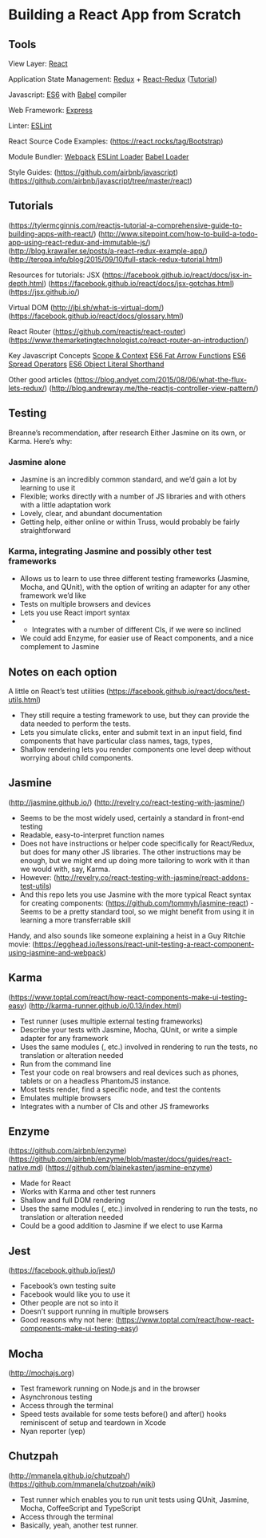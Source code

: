 # Building a React App from Scratch

## Tools

View Layer: [React](https://facebook.github.io/react/)

Application State Management: [Redux](http://redux.js.org/) + [React-Redux](https://github.com/reactjs/react-redux) ([Tutorial](https://egghead.io/lessons/javascript-redux-the-single-immutable-state-tree))

Javascript: [ES6](https://leanpub.com/understandinges6/read) with [Babel](http://babeljs.io/) compiler

Web Framework: [Express](http://expressjs.com/)

Linter: [ESLint](https://github.com/eslint/eslint)

React Source Code Examples:
(https://react.rocks/tag/Bootstrap)

Module Bundler: [Webpack](https://webpack.github.io/)
[ESLint Loader](https://github.com/MoOx/eslint-loader)
[Babel Loader](https://github.com/babel/babel-loader)

Style Guides:
(https://github.com/airbnb/javascript)
(https://github.com/airbnb/javascript/tree/master/react)


## Tutorials

(https://tylermcginnis.com/reactjs-tutorial-a-comprehensive-guide-to-building-apps-with-react/)
(http://www.sitepoint.com/how-to-build-a-todo-app-using-react-redux-and-immutable-js/)
(http://blog.krawaller.se/posts/a-react-redux-example-app/)
(http://teropa.info/blog/2015/09/10/full-stack-redux-tutorial.html)

Resources for tutorials:
JSX
(https://facebook.github.io/react/docs/jsx-in-depth.html)
(https://facebook.github.io/react/docs/jsx-gotchas.html) 
(https://jsx.github.io/)

Virtual DOM
(http://jbi.sh/what-is-virtual-dom/) 
(https://facebook.github.io/react/docs/glossary.html)

React Router
(https://github.com/reactjs/react-router)
(https://www.themarketingtechnologist.co/react-router-an-introduction/)

Key Javascript Concepts
[Scope & Context](http://ryanmorr.com/understanding-scope-and-context-in-javascript/)
[ES6 Fat Arrow Functions](https://strongloop.com/strongblog/an-introduction-to-javascript-es6-arrow-functions/)
[ES6 Spread Operators](http://www.datchley.name/es6-rest-spread-defaults-and-destructuring/)
[ES6 Object Literal Shorthand](http://www.benmvp.com/learning-es6-enhanced-object-literals/)

Other good articles
(https://blog.andyet.com/2015/08/06/what-the-flux-lets-redux/)
(http://blog.andrewray.me/the-reactjs-controller-view-pattern/)




## Testing

Breanne’s recommendation, after research
Either Jasmine on its own, or Karma. Here’s why: 

### Jasmine alone
- Jasmine is an incredibly common standard, and we’d gain a lot by learning to use it
- Flexible; works directly with a number of JS libraries and with others with a little adaptation work
- Lovely, clear, and abundant documentation
- Getting help, either online or within Truss, would probably be fairly straightforward

### Karma, integrating Jasmine and possibly other test frameworks
- Allows us to learn to use three different testing frameworks (Jasmine, Mocha, and QUnit), with the option of writing an adapter for any other framework we’d like
- Tests on multiple browsers and devices
- Lets you use React import syntax
- - Integrates with a number of different CIs, if we were so inclined
- We could add Enzyme, for easier use of React components, and a nice complement to Jasmine

## Notes on each option
A little on React’s test utilities
(https://facebook.github.io/react/docs/test-utils.html)
- They still require a testing framework to use, but they can provide the data needed to perform the tests.
- Lets you simulate clicks, enter and submit text in an input field, find components that have particular class names, tags,  types, 
- Shallow rendering lets you render components one level deep without worrying about child components. 

## Jasmine
(http://jasmine.github.io/)
(http://revelry.co/react-testing-with-jasmine/) 
- Seems to be the most widely used, certainly a standard in front-end testing
- Readable, easy-to-interpret function names
- Does not have instructions or helper code specifically for React/Redux, but does for many other JS libraries. The other instructions may be enough, but we might end up doing more tailoring to work with it than we would with, say, Karma. 
- However: (http://revelry.co/react-testing-with-jasmine/react-addons-test-utils)
- And this repo lets you use Jasmine with the more typical React syntax for creating components: (https://github.com/tommyh/jasmine-react) 
-Seems to be a pretty standard tool, so we might benefit from using it in learning a more transferrable skill

Handy, and also sounds like someone explaining a heist in a Guy Ritchie movie: (https://egghead.io/lessons/react-unit-testing-a-react-component-using-jasmine-and-webpack)

## Karma
(https://www.toptal.com/react/how-react-components-make-ui-testing-easy)
(http://karma-runner.github.io/0.13/index.html) 
- Test runner (uses multiple external testing frameworks)
- Describe your tests with Jasmine, Mocha, QUnit, or write a simple adapter for any framework
- Uses the same modules (<TodoList />, etc.) involved in rendering to run the tests, no translation or alteration needed
- Run from the command line
- Test your code on real browsers and real devices such as phones, tablets or on a headless PhantomJS instance.
- Most tests render, find a specific node, and test the contents
- Emulates multiple browsers
- Integrates with a number of CIs and other JS frameworks

## Enzyme
(https://github.com/airbnb/enzyme)
(https://github.com/airbnb/enzyme/blob/master/docs/guides/react-native.md)
(https://github.com/blainekasten/jasmine-enzyme)
- Made for React
- Works with Karma and other test runners
- Shallow and full DOM rendering
- Uses the same modules (<TodoList />, etc.) involved in rendering to run the tests, no translation or alteration needed
- Could be a good addition to Jasmine if we elect to use Karma

## Jest
(https://facebook.github.io/jest/) 
- Facebook’s own testing suite
- Facebook would like you to use it
- Other people are not so into it
- Doesn’t support running in multiple browsers
- Good reasons why not here: (https://www.toptal.com/react/how-react-components-make-ui-testing-easy)

## Mocha
(http://mochajs.org)
- Test framework running on Node.js and in the browser
- Asynchronous testing
- Access through the terminal
- Speed tests available for some tests
before() and after() hooks reminiscent of setup and teardown in Xcode
- Nyan reporter (yep)

## Chutzpah
(http://mmanela.github.io/chutzpah/)
(https://github.com/mmanela/chutzpah/wiki) 
- Test runner which enables you to run unit tests using QUnit, Jasmine, Mocha, CoffeeScript and TypeScript
- Access through the terminal
- Basically, yeah, another test runner. 
